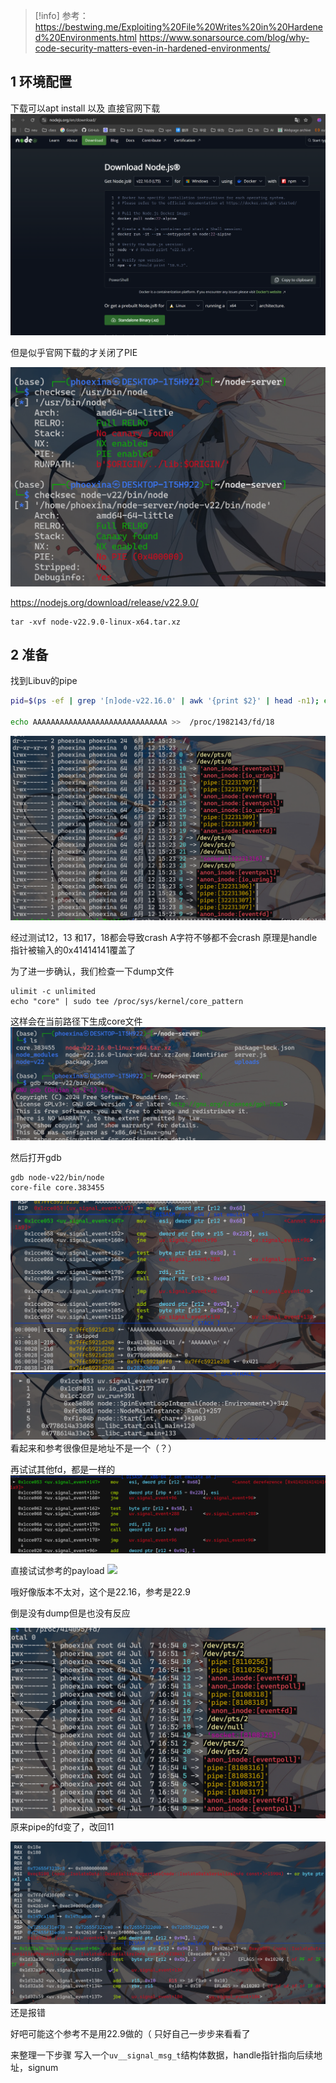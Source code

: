 > [!info] 
> 参考：
> https://bestwing.me/Exploiting%20File%20Writes%20in%20Hardened%20Environments.html
> https://www.sonarsource.com/blog/why-code-security-matters-even-in-hardened-environments/ 


## 1 环境配置

下载可以apt install 
以及
直接官网下载
![](../images/Pasted%20image%2020250612151728.png)

但是似乎官网下载的才关闭了PIE

![](../images/Pasted%20image%2020250707144726.png)


https://nodejs.org/download/release/v22.9.0/


```
tar -xvf node-v22.9.0-linux-x64.tar.xz

```

## 2 准备

找到Libuv的pipe

```bash
pid=$(ps -ef | grep '[n]ode-v22.16.0' | awk '{print $2}' | head -n1); echo "PID: $pid"; ll /proc/$pid/fd/

echo AAAAAAAAAAAAAAAAAAAAAAAAAAAAAA >>  /proc/1982143/fd/18
```

![](../images/Pasted%20image%2020250612152534.png)

经过测试12，13 和17，18都会导致crash
A字符不够都不会crash
原理是handle指针被输入的0x41414141覆盖了




为了进一步确认，我们检查一下dump文件

```
ulimit -c unlimited
echo "core" | sudo tee /proc/sys/kernel/core_pattern
```

这样会在当前路径下生成core文件
![](../images/Pasted%20image%2020250707145837.png)

然后打开gdb

```
gdb node-v22/bin/node
core-file core.383455
```

![](../images/Pasted%20image%2020250707145957.png)
![](../images/Pasted%20image%2020250707150054.png)
看起来和参考很像但是地址不是一个（？）

再试试其他fd，都是一样的
![](../images/Pasted%20image%2020250707150302.png)

直接试试参考的payload
![](../images/Pasted%20image%2020250707165332.png)

哦好像版本不太对，这个是22.16，参考是22.9

倒是没有dump但是也没有反应

![](../images/Pasted%20image%2020250707165436.png)
原来pipe的fd变了，改回11

![](../images/Pasted%20image%2020250707165604.png)
还是报错

好吧可能这个参考不是用22.9做的（
只好自己一步步来看看了

来整理一下步骤
写入一个`uv__signal_msg_t`结构体数据，handle指针指向后续地址，signum